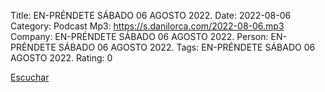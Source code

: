 Title: EN-PRÉNDETE SÁBADO 06 AGOSTO 2022.
Date: 2022-08-06
Category: Podcast
Mp3: https://s.danilorca.com/2022-08-06.mp3
Company: EN-PRÉNDETE SÁBADO 06 AGOSTO 2022.
Person: EN-PRÉNDETE SÁBADO 06 AGOSTO 2022.
Tags: EN-PRÉNDETE SÁBADO 06 AGOSTO 2022.
Rating: 0

<a href="https://s.danilorca.com/2022-08-06.mp3" type="audio/mpeg">
Escuchar
</a>
